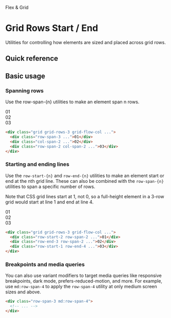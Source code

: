 <script setup>
const exampleClasses = 'p-24 rounded font-ex flex items-center justify-center'
</script>

Flex & Grid

# Grid Rows Start / End
Utilities for controlling how elements are sized and placed across grid rows.

## Quick reference

## Basic usage
### Spanning rows
Use the row-span-{n} utilities to make an element span n rows.

<container>
  <box striped class="grid grid-rows-3 grid-flow-col gap-16" fg-color="var(--tw-fuchsia-fg)" bg-color="var(--tw-fuchsia-bg)">
    <div class="bg-fuchsia-500 row-span-3" :class="exampleClasses">01</div>
    <div class="bg-fuchsia-800 col-span-2" :class="exampleClasses">02</div>
    <div class="bg-fuchsia-500 col-span-2 row-span-2" :class="exampleClasses">03</div>
  </box>
</container>

```html
<div class="grid grid-rows-3 grid-flow-col ...">
  <div class="row-span-3 ...">01</div>
  <div class="col-span-2 ...">02</div>
  <div class="row-span-2 col-span-2 ...">03</div>
</div>
```

### Starting and ending lines
Use the `row-start-{n}` and `row-end-{n}` utilities to make an element start or end at the nth grid line. These can also be combined with the `row-span-{n}` utilities to span a specific number of rows.

Note that CSS grid lines start at 1, not 0, so a full-height element in a 3-row grid would start at line 1 and end at line 4.

<container>
  <box striped class="grid grid-rows-3 grid-flow-col gap-16">
    <div class="bg-blue-500 row-start-2 row-span-2 ..." :class="exampleClasses">01</div>
    <div class="bg-blue-500 row-end-3 row-span-2 ..." :class="exampleClasses">02</div>
    <div class="bg-blue-500 row-start-1 row-end-4" :class="exampleClasses">03</div>
  </box>
</container>

```html
<div class="grid grid-rows-3 grid-flow-col ...">
  <div class="row-start-2 row-span-2 ...">01</div>
  <div class="row-end-3 row-span-2 ...">02</div>
  <div class="row-start-1 row-end-4 ...">03</div>
</div>
```

### Breakpoints and media queries
You can also use variant modifiers to target media queries like responsive breakpoints, dark mode, prefers-reduced-motion, and more. For example, use `md:row-span-4` to apply the `row-span-4` utility at only medium screen sizes and above.

```html
<div class="row-span-3 md:row-span-4">
  <!-- ... -->
</div>
```

